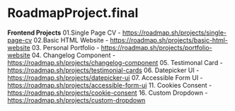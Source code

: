 # RoadmapProject.final
**Frontend Projects**
01.Single Page CV - https://roadmap.sh/projects/single-page-cv
02.Basic HTML Website - https://roadmap.sh/projects/basic-html-website
03. Personal Portfolio - https://roadmap.sh/projects/portfolio-website
04. Changelog Component - https://roadmap.sh/projects/changelog-component
05. Testimonal Card - https://roadmap.sh/projects/testimonial-cards
06. Datepicker UI - https://roadmap.sh/projects/datepicker-ui
07. Accessible Form UI - https://roadmap.sh/projects/accessible-form-ui
11. Cookies Consent - https://roadmap.sh/projects/cookie-consent
16. Custom Dropdown - https://roadmap.sh/projects/custom-dropdown



